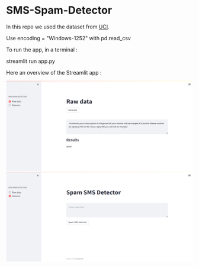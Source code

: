# SMS-Spam-Detector

In this repo we used the dataset from <a href="https://archive.ics.uci.edu/ml/datasets/sms+spam+collection">UCI</a>.

Use encoding = "Windows-1252" with pd.read_csv

To run the app, in a terminal :

streamlit run app.py

Here an overview of the Streamlit app :

<img src="https://github.com/AmauryMaros/SMS-Spam-Detector/blob/main/pictures/streamlit_raw_data.png">

<img src="https://github.com/AmauryMaros/SMS-Spam-Detector/blob/main/pictures/streamlit_detector.png">
